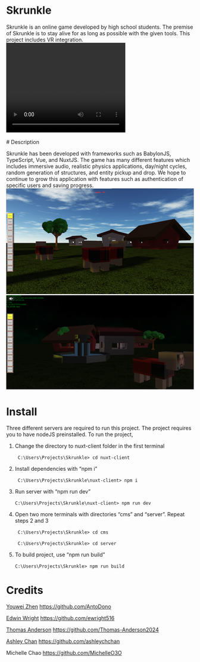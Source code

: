 # Skrunkle

Skrunkle is an online game developed by high school students. The premise of Skrunkle is to stay alive for as long as possible with the given tools. This project includes VR integration.
<video width="320" height="240" controls>

  <source src="img/good.mp4" type="video/mp4">
</video>
# Description

Skrunkle has been developed with frameworks such as BabylonJS, TypeScript, Vue, and NuxtJS. The game has many different features which includes immersive audio, realistic physics applications, day/night cycles, random generation of structures, and entity pickup and drop. We hope to continue to grow this application with features such as authentication of specific users and saving progress.
![skrunkle img](img/1image.png)
![skrunkle night](img/night.png)

# Install

Three different servers are required to run this project. The project requires you to have nodeJS preinstalled. To run the project,

1. Change the directory to nuxt-client folder in the first terminal
   ```linux
    C:\Users\Projects\Skrunkle> cd nuxt-client
   ```
2. Install dependencies with “npm i”
   ```linux
    C:\Users\Projects\Skrunkle\nuxt-client> npm i
   ```
3. Run server with “npm run dev”
   ```linux
   C:\Users\Projects\Skrunkle\nuxt-client> npm run dev
   ```
4. Open two more terminals with directories “cms” and “server”. Repeat steps 2 and 3
   ```linux
    C:\Users\Projects\Skrunkle> cd cms
   ```
   ```linux
    C:\Users\Projects\Skrunkle> cd server
   ```
5. To build project, use “npm run build”
   ```linux
   C:\Users\Projects\Skrunkle> npm run build
   ```

# Credits

[Youwei Zhen](https://youweizhen.com)
https://github.com/AntoDono

[Edwin Wright](https://codewright.tech)
https://github.com/ewright516

[Thomas Anderson](https://Thomas-anderson-2024.netlify.app)
https://github.com/Thomas-Anderson2024

[Ashley Chan](https://ashleyspersonalresume.netlify.app)
https://github.com/ashleychchan

Michelle Chao
https://github.com/MichelleO3O
